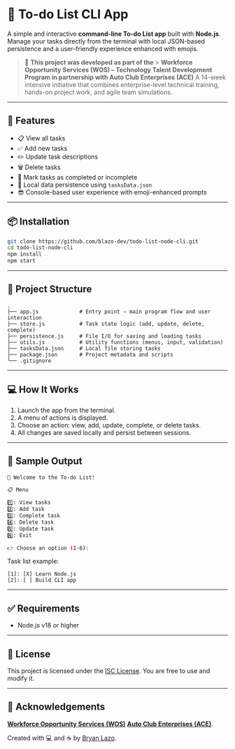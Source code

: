 # 📝 To-do List CLI App

A simple and interactive **command-line To-do List app** built with **Node.js**. Manage your tasks directly from the terminal with local JSON-based persistence and a user-friendly experience enhanced with emojis.

> 🧩 **This project was developed as part of the** > **Workforce Opportunity Services (WOS) – Technology Talent Development Program in partnership with Auto Club Enterprises (ACE)**
> A 14-week intensive initiative that combines enterprise-level technical training, hands-on project work, and agile team simulations.

---

## 🚀 Features

-   📋 View all tasks
-   ✅ Add new tasks
-   ✏️ Update task descriptions
-   🗑️ Delete tasks
-   🔁 Mark tasks as completed or incomplete
-   💾 Local data persistence using `tasksData.json`
-   😎 Console-based user experience with emoji-enhanced prompts

---

## 📦 Installation

```bash
git clone https://github.com/blazo-dev/todo-list-node-cli.git
cd todo-list-node-cli
npm install
npm start
```

---

## 📂 Project Structure

```
.
├── app.js             # Entry point – main program flow and user interaction
├── store.js           # Task state logic (add, update, delete, complete)
├── persistence.js     # File I/O for saving and loading tasks
├── utils.js           # Utility functions (menus, input, validation)
├── tasksData.json     # Local file storing tasks
├── package.json       # Project metadata and scripts
└── .gitignore
```

---

## 💻 How It Works

1. Launch the app from the terminal.
2. A menu of actions is displayed.
3. Choose an action: view, add, update, complete, or delete tasks.
4. All changes are saved locally and persist between sessions.

---

## 🧪 Sample Output

```bash
📝 Welcome to the To-do List!

📋 Menu

1️⃣: View tasks
2️⃣: Add task
3️⃣: Complete task
4️⃣: Delete task
5️⃣: Update task
6️⃣: Exit

👉 Choose an option (1-6):
```

Task list example:

```
[1]: [X] Learn Node.js
[2]: [ ] Build CLI app
```

---

## ✅ Requirements

-   Node.js v18 or higher

---

## 📄 License

This project is licensed under the [ISC License](https://opensource.org/licenses/ISC). You are free to use and modify it.

---

## 🙌 Acknowledgements

[**Workforce Opportunity Services (WOS)**](https://www.linkedin.com/company/workforce-opportunity-services)
[**Auto Club Enterprises (ACE)**](https://www.linkedin.com/company/aaa-auto-club-enterprises/).

Created with 💻 and ☕ by [Bryan Lazo](https://github.com/blazo-dev).
